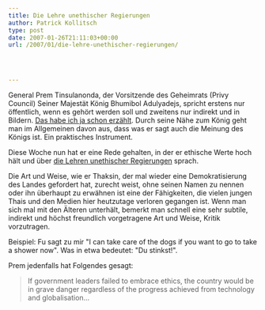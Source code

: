 ```yaml
---
title: Die Lehre unethischer Regierungen
author: Patrick Kollitsch
type: post
date: 2007-01-26T21:11:03+00:00
url: /2007/01/die-lehre-unethischer-regierungen/




---
```

General Prem Tinsulanonda, der Vorsitzende des Geheimrats (Privy Council) Seiner Majest&auml;t K&ouml;nig Bhumibol Adulyadejs, spricht erstens nur &ouml;ffentlich, wenn es geh&ouml;rt werden soll und zweitens nur indirekt und in Bildern. <a href="1007">Das habe ich ja schon erz&auml;hlt</a>. Durch seine N&auml;he zum K&ouml;nig geht man im Allgemeinen davon aus, dass was er sagt auch die Meinung des K&ouml;nigs ist. Ein praktisches Instrument.

Diese Woche nun hat er eine Rede gehalten, in der er ethische Werte hoch h&auml;lt und &uuml;ber [die Lehren unethischer Regierungen][1] sprach. 

Die Art und Weise, wie er Thaksin, der mal wieder eine Demokratisierung des Landes gefordert hat, zurecht weist, ohne seinen Namen zu nennen oder ihn &uuml;berhaupt zu erw&auml;hnen ist eine der F&auml;higkeiten, die vielen jungen Thais und den Medien hier heutzutage verloren gegangen ist. Wenn man sich mal mit den &Auml;lteren unterh&auml;lt, bemerkt man schnell eine sehr subtile, indirekt und h&ouml;chst freundlich vorgetragene Art und Weise, Kritik vorzutragen.

Beispiel: Fu sagt zu mir "I can take care of the dogs if you want to go to take a shower now". Was in etwa bedeutet: "Du stinkst!".

Prem jedenfalls hat Folgendes gesagt:

> If government leaders failed to embrace ethics, the country would be in grave danger regardless of the progress achieved from technology and globalisation...

 [1]: http://www.nationmultimedia.com/breakingnews/read.php?newsid=30025244